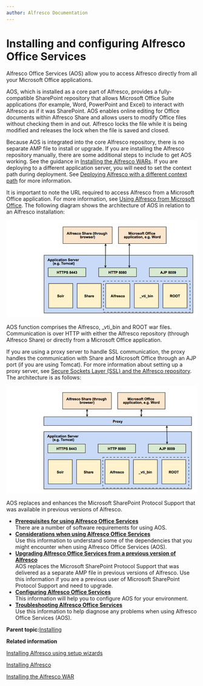 ```yaml
---
author: Alfresco Documentation
---
```


# Installing and configuring Alfresco Office Services

Alfresco Office Services \(AOS\) allow you to access Alfresco directly from all your Microsoft Office applications.

AOS, which is installed as a core part of Alfresco, provides a fully-compatible SharePoint repository that allows Microsoft Office Suite applications \(for example, Word, PowerPoint and Excel\) to interact with Alfresco as if it was SharePoint. AOS enables online editing for Office documents within Alfresco Share and allows users to modify Office files without checking them in and out. Alfresco locks the file while it is being modified and releases the lock when the file is saved and closed.

Because AOS is integrated into the core Alfresco repository, there is no separate AMP file to install or upgrade. If you are installing the Alfresco repository manually, there are some additional steps to include to get AOS working. See the guidance in [Installing the Alfresco WARs](../tasks/alf-war-install.md). If you are deploying to a different application server, you will need to set the context path during deployment. See [Deploying Alfresco with a different context path](../tasks/deploy-contextpath.md) for more information.

It is important to note the URL required to access Alfresco from a Microsoft Office application. For more information, see [Using Alfresco from Microsoft Office](aos-user.md). The following diagram shows the architecture of AOS in relation to an Alfresco installation:

![](../images/aos-architecture-50.png)

AOS function comprises the Alfresco, \_vti\_bin and ROOT war files. Communication is over HTTP with either the Alfresco repository \(through Alfresco Share\) or directly from a Microsoft Office application.

If you are using a proxy server to handle SSL communication, the proxy handles the communication with Share and Microsoft Office through an AJP port \(if you are using Tomcat\). For more information about setting up a proxy server, see [Secure Sockets Layer \(SSL\) and the Alfresco repository](configure-ssl-intro.md). The architecture is as follows:

![](../images/aos-architecture-proxy.png)

AOS replaces and enhances the Microsoft SharePoint Protocol Support that was available in previous versions of Alfresco.

-   **[Prerequisites for using Alfresco Office Services](../concepts/aos-prereqs.md)**  
There are a number of software requirements for using AOS.
-   **[Considerations when using Alfresco Office Services](../concepts/aos-issues.md)**  
Use this information to understand some of the dependencies that you might encounter when using Alfresco Office Services \(AOS\).
-   **[Upgrading Alfresco Office Services from a previous version of Alfresco](../tasks/aos-upgrade.md)**  
AOS replaces the Microsoft SharePoint Protocol Support that was delivered as a separate AMP file in previous versions of Alfresco. Use this information if you are a previous user of Microsoft SharePoint Protocol Support and need to upgrade.
-   **[Configuring Alfresco Office Services](../concepts/aos-config.md)**  
This information will help you to configure AOS for your environment.
-   **[Troubleshooting Alfresco Office Services](../concepts/aos-troubleshooting.md)**  
Use this information to help diagnose any problems when using Alfresco Office Services \(AOS\).

**Parent topic:**[Installing](../concepts/master-ch-install.md)

**Related information**  


[Installing Alfresco using setup wizards](installs-eval-intro.md)

[Installing Alfresco](ch-install.md)

[Installing the Alfresco WAR](../tasks/alf-war-install.md)

